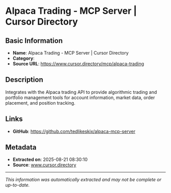 # Alpaca Trading - MCP Server | Cursor Directory

## Basic Information
- **Name**: Alpaca Trading - MCP Server | Cursor Directory
- **Category**: 
- **Source URL**: https://www.cursor.directory/mcp/alpaca-trading

## Description
Integrates with the Alpaca trading API to provide algorithmic trading and portfolio management tools for account information, market data, order placement, and position tracking.

## Links
- **GitHub**: https://github.com/tedlikeskix/alpaca-mcp-server
## Metadata
- **Extracted on**: 2025-08-21 08:30:10
- **Source**: www.cursor.directory

---
*This information was automatically extracted and may not be complete or up-to-date.*
